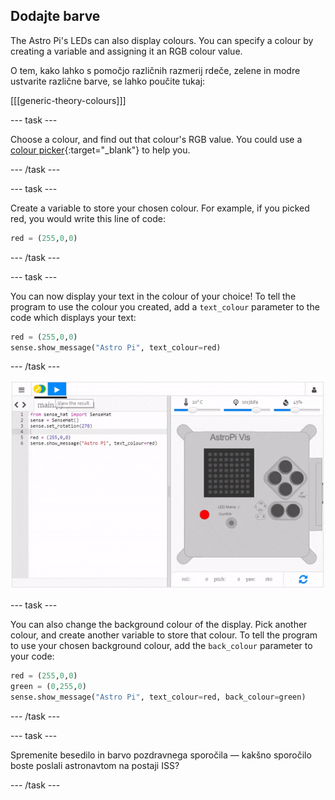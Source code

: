 ## Dodajte barve

The Astro Pi's LEDs can also display colours. You can specify a colour by creating a variable and assigning it an RGB colour value.

O tem, kako lahko s pomočjo različnih razmerij rdeče, zelene in modre ustvarite različne barve, se lahko poučite tukaj:

[[[generic-theory-colours]]]

--- task ---

Choose a colour, and find out that colour's RGB value. You could use a [colour picker](https://www.w3schools.com/colors/colors_rgb.asp){:target="_blank"} to help you.

--- /task ---

--- task ---

Create a variable to store your chosen colour. For example, if you picked red, you would write this line of code:

```python
red = (255,0,0)
```

--- /task ---

--- task ---

You can now display your text in the colour of your choice! To tell the program to use the colour you created, add a `text_colour` parameter to the code which displays your text:

```python
red = (255,0,0)
sense.show_message("Astro Pi", text_colour=red)
```

--- /task ---

![Prikaži sporočilo v barvah](images/show-message-color.gif)

--- task ---

You can also change the background colour of the display. Pick another colour, and create another variable to store that colour. To tell the program to use your chosen background colour, add the `back_colour` parameter to your code:

```python
red = (255,0,0)
green = (0,255,0)
sense.show_message("Astro Pi", text_colour=red, back_colour=green)
```

--- /task ---

--- task ---

Spremenite besedilo in barvo pozdravnega sporočila — kakšno sporočilo boste poslali astronavtom na postaji ISS?

--- /task ---
